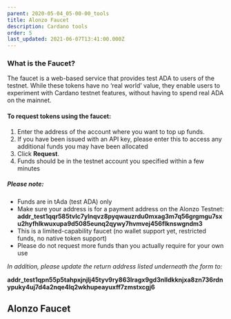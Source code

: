 ```yaml
---
parent: 2020-05-04_05-00-00_tools
title: Alonzo Faucet
description: Cardano tools
order: 5
last_updated: 2021-06-07T13:41:00.000Z
---
```


### What is the Faucet?

The faucet is a web-based service that provides test ADA to users of the testnet. While these tokens have no ‘real world’ value, they enable users to experiment with Cardano testnet features, without having to spend real ADA on the mainnet.

#### To request tokens using the faucet:

1. Enter the address of the account where you want to top up funds.
1. If you have been issued with an API key, please enter this to access any additional funds you may have been allocated
1. Click **Request**.
1. Funds should be in the testnet account you specified within a few minutes

##### Please note:

- Funds are in tAda (test ADA) only
- Make sure your address is for a payment address on the Alonzo Testnet:
  **addr_test1qqr585tvlc7ylnqvz8pyqwauzrdu0mxag3m7q56grgmgu7sxu2hyfhlkwuxupa9d5085eunq2qywy7hvmvej456flknswgndm3**
- This is a limited-capability faucet (no wallet support yet, restricted funds, no native token support)
- Please do not request more funds than you actually require for your own use

_In addition, please update the return address listed underneath the form to:_

**addr_test1qpn55p5tahpxjnjlj45tyv9ry863lragx9gd3nlldkknjxa8zn736rdnypuky4uj7d4a2nqe4lq2wkhupeayuxff7zmstxcgj6** 

## Alonzo Faucet

<!-- include components/AlonzoFaucet -->
